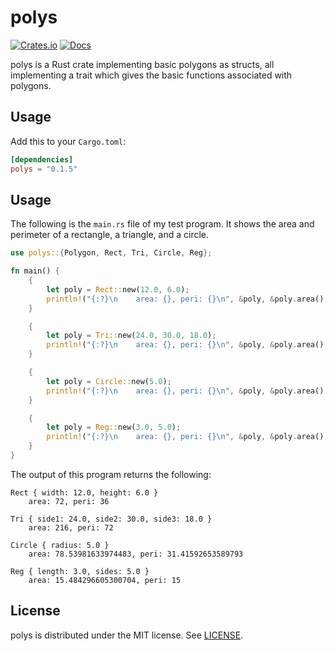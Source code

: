 # polys
[![Crates.io](https://img.shields.io/crates/v/polys)](https://crates.io/crates/polys)
[![Docs](https://docs.rs/polys/badge.svg)](https://docs.rs/polys)

polys is a Rust crate implementing basic polygons as structs, all implementing a trait which gives the basic functions associated with polygons.

## Usage
Add this to your `Cargo.toml`:

```toml
[dependencies]
polys = "0.1.5"
```

## Usage
The following is the `main.rs` file of my test program. It shows the area and perimeter of a rectangle, a triangle, and a circle.
```rust
use polys::{Polygon, Rect, Tri, Circle, Reg};

fn main() {
	{
    	let poly = Rect::new(12.0, 6.0);
    	println!("{:?}\n    area: {}, peri: {}\n", &poly, &poly.area(), &poly.peri());
	}

	{
    	let poly = Tri::new(24.0, 30.0, 18.0);
    	println!("{:?}\n    area: {}, peri: {}\n", &poly, &poly.area(), &poly.peri());
	}

	{
    	let poly = Circle::new(5.0);
    	println!("{:?}\n    area: {}, peri: {}\n", &poly, &poly.area(), &poly.peri());
	}

	{
    	let poly = Reg::new(3.0, 5.0);
    	println!("{:?}\n    area: {}, peri: {}\n", &poly, &poly.area(), &poly.peri());
	}
}
```

The output of this program returns the following:
```
Rect { width: 12.0, height: 6.0 }
    area: 72, peri: 36

Tri { side1: 24.0, side2: 30.0, side3: 18.0 }
    area: 216, peri: 72

Circle { radius: 5.0 }
    area: 78.53981633974483, peri: 31.41592653589793

Reg { length: 3.0, sides: 5.0 }
    area: 15.484296605300704, peri: 15
```

## License
polys is distributed under the MIT license. See [LICENSE](LICENSE).